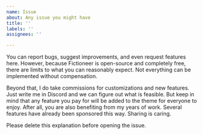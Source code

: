 ```yaml
---
name: Issue
about: Any issue you might have
title: ''
labels: ''
assignees: ''

---
```


You can report bugs, suggest improvements, and even request features here. However, because Fictioneer is open-source and completely free, there are limits to what you can reasonably expect. Not everything can be implemented without compensation.

Beyond that, I do take commissions for customizations and new features. Just write me in Discord and we can figure out what is feasible. But keep in mind that any feature you pay for will be added to the theme for everyone to enjoy. After all, you are also benefiting from my years of work. Several features have already been sponsored this way. Sharing is caring.

Please delete this explanation before opening the issue.
